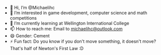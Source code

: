 - 👋 Hi, I’m @Michaelihc
- 👀 I’m interested in game development, computer science and math competitions
- 🌱 I’m currently learning at Wellington International College
- 📫 How to reach me: Email to michaelihc@outlook.com 
- 😄 Gender: Cement 
- ⚡ Fun fact: Do you know if you don't move something, it doesn't move? That's half of Newton's First Law :D

<!---
Michaelihc/Michaelihc is a ✨ special ✨ repository because its `README.md` (this file) appears on your GitHub profile.
You can click the Preview link to take a look at your changes.
--->
